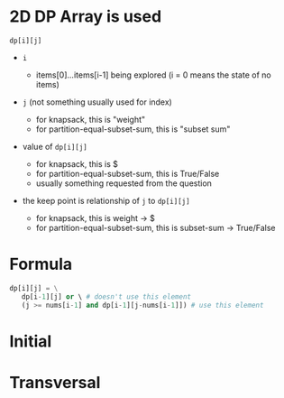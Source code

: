 # 2D DP Array is used

`dp[i][j]`

- `i`
  - items[0]...items[i-1] being explored  (i = 0 means the state of no items)
- `j` (not something usually used for index)
  - for knapsack, this is "weight"
  - for partition-equal-subset-sum, this is "subset sum"
- value of `dp[i][j]`
  - for knapsack, this is $
  - for partition-equal-subset-sum, this is True/False
  - usually something requested from the question

- the keep point is relationship of `j` to `dp[i][j]`
  - for knapsack, this is weight -> $
  - for partition-equal-subset-sum, this is subset-sum -> True/False

# Formula
```python
dp[i][j] = \
   dp[i-1][j] or \ # doesn't use this element
   (j >= nums[i-1] and dp[i-1][j-nums[i-1]]) # use this element
```

# Initial

# Transversal
